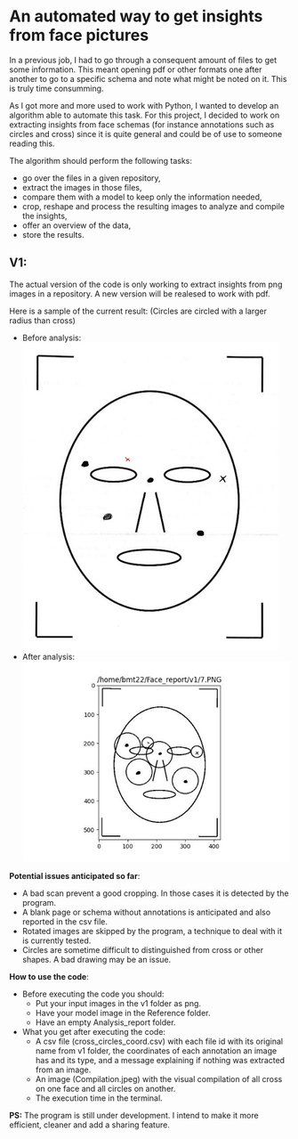 # An automated way to get insights from face pictures

In a previous job, I had to go through a consequent amount of files to get some information. This meant opening pdf or other formats one after another to go to a specific schema and note what might be noted on it. This is truly time consumming.

As I got more and more used to work with Python, I wanted to develop an algorithm able to automate this task. For this project, I decided to work on extracting insights from face schemas (for instance annotations such as circles and cross) since it is quite general and could be of use to someone reading this.

The algorithm should perform the following tasks:
-   go over the files in a given repository,
-   extract the images in those files,
-   compare them with a model to keep only the information needed,
-   crop, reshape and process the resulting images to analyze and compile the insights,
-   offer an overview of the data,
-   store the results.

## V1:
The actual version of the code is only working to extract insights from png images in a repository.
A new version will be realesed to work with pdf.

Here is a sample of the current result: (Circles are circled with a larger radius than cross)
- Before analysis:
![alt](v1/7.PNG)
- After analysis:
![alt](Analysis_report/6.jpeg)

**Potential issues anticipated so far**:
- A bad scan prevent a good cropping. In those cases it is detected by the program.
- A blank page or schema without annotations is anticipated and also reported in the csv file.
- Rotated images are skipped by the program, a technique to deal with it is currently tested.
- Circles are sometime difficult to distinguished from cross or other shapes. A bad drawing may be an issue.

**How to use the code**:
- Before executing the code you should:
    - Put your input images in the v1 folder as png.
    - Have your model image in the Reference folder.
    - Have an empty Analysis_report folder.
- What you get after executing the code:
    - A csv file (cross_circles_coord.csv) with each file id with its original name from v1 folder, the coordinates of each annotation an image has and its type, and a message explaining if nothing was extracted from an image.
    - An image (Compilation.jpeg) with the visual compilation of all cross on one face and all circles on another.
    - The execution time in the terminal.

**PS:** The program is still under development. I intend to make it more efficient, cleaner and add a sharing feature.
